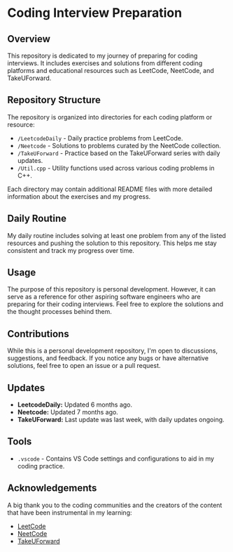 # Coding Interview Preparation

## Overview
This repository is dedicated to my journey of preparing for coding interviews. It includes exercises and solutions from different coding platforms and educational resources such as LeetCode, NeetCode, and TakeUForward.

## Repository Structure
The repository is organized into directories for each coding platform or resource:

- `/LeetcodeDaily` - Daily practice problems from LeetCode.
- `/Neetcode` - Solutions to problems curated by the NeetCode collection.
- `/TakeUForward` - Practice based on the TakeUForward series with daily updates.
- `/Util.cpp` - Utility functions used across various coding problems in C++.

Each directory may contain additional README files with more detailed information about the exercises and my progress.

## Daily Routine
My daily routine includes solving at least one problem from any of the listed resources and pushing the solution to this repository. This helps me stay consistent and track my progress over time.

## Usage
The purpose of this repository is personal development. However, it can serve as a reference for other aspiring software engineers who are preparing for their coding interviews. Feel free to explore the solutions and the thought processes behind them.

## Contributions
While this is a personal development repository, I'm open to discussions, suggestions, and feedback. If you notice any bugs or have alternative solutions, feel free to open an issue or a pull request.

## Updates
- **LeetcodeDaily:** Updated 6 months ago.
- **Neetcode:** Updated 7 months ago.
- **TakeUForward:** Last update was last week, with daily updates ongoing.

## Tools
- `.vscode` - Contains VS Code settings and configurations to aid in my coding practice.

## Acknowledgements
A big thank you to the coding communities and the creators of the content that have been instrumental in my learning:
- [LeetCode](https://leetcode.com)
- [NeetCode](https://neetcode.io/)
- [TakeUForward](https://takeuforward.org/)
